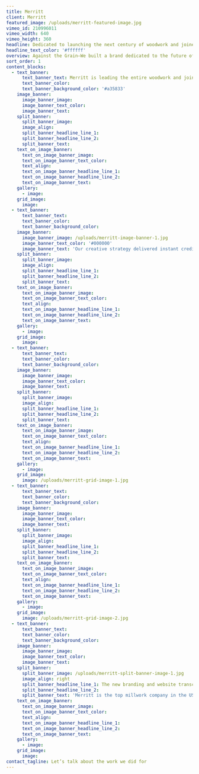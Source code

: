 ```yaml
---
title: Merritt
client: Merritt
featured_image: /uploads/merritt-featured-image.jpg
vimeo_id: 210996011
vimeo_width: 640
vimeo_height: 360
headline: Dedicated to launching the next century of woodwork and joinery design.
headline_text_color: '#ffffff'
overview: Against the Grain—We built a brand dedicated to the future of millwork.
sort_order: 1
content_blocks:
  - text_banner:
      text_banner_text: Merritt is leading the entire woodwork and joinery industry from the front line.
      text_banner_color:
      text_banner_background_color: '#a35833'
    image_banner:
      image_banner_image:
      image_banner_text_color:
      image_banner_text:
    split_banner:
      split_banner_image:
      image_align:
      split_banner_headline_line_1:
      split_banner_headline_line_2:
      split_banner_text:
    text_on_image_banner:
      text_on_image_banner_image:
      text_on_image_banner_text_color:
      text_align:
      text_on_image_banner_headline_line_1:
      text_on_image_banner_headline_line_2:
      text_on_image_banner_text:
    gallery:
      - image:
    grid_image:
      image:
  - text_banner:
      text_banner_text:
      text_banner_color:
      text_banner_background_color:
    image_banner:
      image_banner_image: /uploads/merritt-image-banner-1.jpg
      image_banner_text_color: '#000000'
      image_banner_text: 'Our creative strategy delivered instant credibility for the Merritt brand, and simplified the decision to choose Merritt over their competitors.'
    split_banner:
      split_banner_image:
      image_align:
      split_banner_headline_line_1:
      split_banner_headline_line_2:
      split_banner_text:
    text_on_image_banner:
      text_on_image_banner_image:
      text_on_image_banner_text_color:
      text_align:
      text_on_image_banner_headline_line_1:
      text_on_image_banner_headline_line_2:
      text_on_image_banner_text:
    gallery:
      - image:
    grid_image:
      image:
  - text_banner:
      text_banner_text:
      text_banner_color:
      text_banner_background_color:
    image_banner:
      image_banner_image:
      image_banner_text_color:
      image_banner_text:
    split_banner:
      split_banner_image:
      image_align:
      split_banner_headline_line_1:
      split_banner_headline_line_2:
      split_banner_text:
    text_on_image_banner:
      text_on_image_banner_image:
      text_on_image_banner_text_color:
      text_align:
      text_on_image_banner_headline_line_1:
      text_on_image_banner_headline_line_2:
      text_on_image_banner_text:
    gallery:
      - image:
    grid_image:
      image: /uploads/merritt-grid-image-1.jpg
  - text_banner:
      text_banner_text:
      text_banner_color:
      text_banner_background_color:
    image_banner:
      image_banner_image:
      image_banner_text_color:
      image_banner_text:
    split_banner:
      split_banner_image:
      image_align:
      split_banner_headline_line_1:
      split_banner_headline_line_2:
      split_banner_text:
    text_on_image_banner:
      text_on_image_banner_image:
      text_on_image_banner_text_color:
      text_align:
      text_on_image_banner_headline_line_1:
      text_on_image_banner_headline_line_2:
      text_on_image_banner_text:
    gallery:
      - image:
    grid_image:
      image: /uploads/merritt-grid-image-2.jpg
  - text_banner:
      text_banner_text:
      text_banner_color:
      text_banner_background_color:
    image_banner:
      image_banner_image:
      image_banner_text_color:
      image_banner_text:
    split_banner:
      split_banner_image: /uploads/merritt-split-banner-image-1.jpg
      image_align: right
      split_banner_headline_line_1: The new branding and website transcend price.
      split_banner_headline_line_2:
      split_banner_text: 'Merritt is the top millwork company in the US and within the top 10 around the world. Project management is a key part of what separates Merritt, however it is their dedication to perfection that has helped them earn their reputation.'
    text_on_image_banner:
      text_on_image_banner_image:
      text_on_image_banner_text_color:
      text_align:
      text_on_image_banner_headline_line_1:
      text_on_image_banner_headline_line_2:
      text_on_image_banner_text:
    gallery:
      - image:
    grid_image:
      image:
contact_tagline: Let’s talk about the work we did for
---
```



